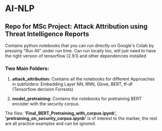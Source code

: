 # AI-NLP
## Repo for MSc Project: Attack Attribution using Threat Intelligence Reports

Contains python notebooks that you can run directly on Google's Colab by pressing "Run All" under run time. Can run locally too, will just need to have the right version of tensorflow (2.9.1) and other dependencies installed

### Two Main Folders:

1. **attack_attribution:** Contains all the notebooks for different Approaches in subfolders: Embedding Layer NN, RNN, Glove, BERT, tf-df (Tensorflow decision Forrests)

2. **model_pretraining:** Contains the notebooks for pretraining BERT encoder with the security corpus. 

The files: **'Final_BERT_Pretraining_with_corpus.ipynb', 'pretraining_on_security_corpus.ipynb'** is of interest to the marker, the rest are all practice examples and can be ignored.
